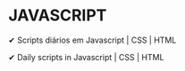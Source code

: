 # JAVASCRIPT

✔ Scripts diários em Javascript | CSS | HTML

✔ Daily scripts in Javascript | CSS | HTML
